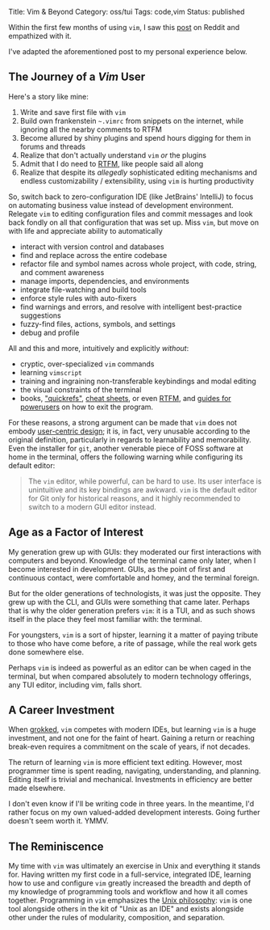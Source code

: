 Title:  Vim & Beyond
Category: oss/tui
Tags: code,vim
Status: published

Within the first few months of using `vim`, I saw this [post](https://www.reddit.com/r/vim/comments/bm0ihb/evolution_of_a_vim_user/) on Reddit and empathized with it. 

I've adapted the aforementioned post to my personal experience below.

## The Journey of a _Vim_ User

Here's a story like mine:

1. Write and save first file with `vim`
2. Build own frankenstein `~.vimrc` from snippets on the internet, while ignoring all the nearby comments to RTFM
3. Become allured by shiny plugins and spend hours digging for them in forums and threads 
4. Realize that don't actually understand `vim` _or_ the plugins
5. Admit that I do need to [RTFM](http://www.catb.org/jargon/html/R/RTFM.html), like people said all along
6. Realize that despite its _allegedly_ sophisticated editing mechanisms and endless customizability / extensibility, using `vim` is hurting productivity

 So, switch back to zero-configuration IDE (like JetBrains' IntelliJ) to focus on automating business value instead of development environment. Relegate `vim` to editing configuration files and commit messages and look back fondly on all that configuration that was set up. Miss `vim`, but move on with life and appreciate  ability to automatically
 
 - interact with version control and databases
 - find and replace across the entire codebase
 - refactor file and symbol names across whole project, with code, string, and comment awareness 
 - manage imports, dependencies, and environments
 - integrate file-watching and build tools
 - enforce style rules with auto-fixers
 - find warnings and errors, and resolve with intelligent best-practice suggestions
 - fuzzy-find files, actions, symbols, and settings
 - debug and profile

All and this and more, intuitively and explicitly _without_:

 - cryptic, over-specialized `vim` commands
 - learning `vimscript`
 - training and ingraining non-transferable keybindings and modal editing
 - the visual constraints of the terminal
 - books, ["quickrefs"](https://vimhelp.org/quickref.txt.html#quickref), [cheat sheets](https://vim.rtorr.com/), or even [RTFM](http://www.catb.org/jargon/html/R/RTFM.html), and [guides for powerusers](https://github.com/hakluke/how-to-exit-vim/blob/master/README.md) on how to exit the program.

For these reasons, a strong argument can be made that `vim` does not embody [user-centric design](/grounding-user-centric-design.html); it is, in fact, very unusable according to the original definition, particularly in regards to learnability and memorability. Even the installer for `git`, another venerable piece of FOSS software at home in the terminal, offers the following warning while configuring its default editor:

> The `vim` editor, while powerful, can be hard to use. Its user interface is unintuitive and its key bindings are awkward. `vim` is the default editor for Git only for historical reasons, and it highly recommended to switch to a modern GUI editor instead.
 
## Age as a Factor of Interest
 
My generation grew up with GUIs: they moderated our first interactions with computers and beyond. Knowledge of the terminal came only later, when I become interested in development. GUIs, as the point of first and continuous contact, were comfortable and homey, and the terminal foreign.  

But for the older generations of technologists, it was just the opposite. They grew up with the CLI, and GUIs were something that came later. Perhaps that is why the older generation prefers `vim`: it is a TUI, and as such shows itself in the place they feel most familiar with: the terminal. 

For youngsters, `vim` is a sort of hipster, learning it a matter of paying tribute to those who have come before, a rite of passage, while the real work gets done somewhere else.

Perhaps `vim` is indeed as powerful as an editor can be when caged in the terminal, but when compared absolutely to modern technology offerings, any TUI editor, including vim, falls short.

## A Career Investment

When [grokked](http://www.catb.org/jargon/html/G/grok.html), `vim` competes with modern IDEs, but learning `vim` is a huge investment, and not one for the faint of heart. Gaining a return or reaching break-even requires a commitment on the scale of years, if not decades.
 
The return of learning `vim` is more efficient text editing. However, most programmer time is spent reading, navigating, understanding, and planning. Editing itself is trivial and mechanical. Investments in efficiency are better made elsewhere. 
 
I don't even know if I'll be writing code in three years. In the meantime, I'd rather focus on my own valued-added development interests. Going further doesn't seem worth it. YMMV.

## The Reminiscence

My time with `vim` was ultimately an exercise in Unix and everything it stands for. Having written my first code in a full-service, integrated IDE, learning how to use and configure `vim` greatly increased the breadth and depth of my knowledge of programming tools and workflow and how it all comes together. Programming in `vim` emphasizes the [Unix philosophy](https://homepage.cs.uri.edu/~thenry/resources/unix_art/ch01s06.html): `vim` is one tool alongside others in the kit of "Unix as an IDE" and exists alongside other under the rules of modularity, composition, and separation. 

